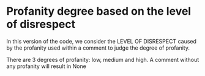 # Profanity degree based on the level of disrespect

In this version of the code, we consider the LEVEL OF DISRESPECT caused by the profanity used within a comment to judge the degree of profanity.

There are 3 degrees of profanity: low, medium and high.
A comment without any profanity will result in None